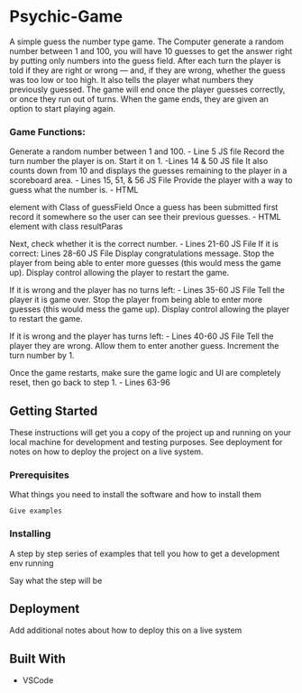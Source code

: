 # Psychic-Game
A simple guess the number type game. The Computer generate a random number between 1 and 100, you will have 10 guesses to get the answer right by putting only numbers into the guess field.
After each turn the player is told if they are right or wrong — and, if they are wrong, whether the guess was too low or too high. It also tells the player what numbers they previously guessed. The game will end once the player guesses correctly, or once they run out of turns. When the game ends, they are given an option to start playing again.

### Game Functions:
Generate a random number between 1 and 100.  - Line 5 JS file
Record the turn number the player is on. Start it on 1. -Lines 14 & 50 JS file
    It also counts down from 10 and displays the guesses remaining to the player in a scoreboard area. - Lines 15, 51, & 56 JS File 
Provide the player with a way to guess what the number is. - HTML <form> element with Class of guessField
    Once a guess has been submitted first record it somewhere so the user can see their previous guesses. - HTML <div> element with class resultParas

Next, check whether it is the correct number. - Lines 21-60 JS File
If it is correct: Lines 28-60 JS File
    Display congratulations message.
    Stop the player from being able to enter more guesses (this would mess the game up).
    Display control allowing the player to restart the game.

If it is wrong and the player has no turns left: - Lines 35-60 JS File
Tell the player it is game over.
Stop the player from being able to enter more guesses (this would mess the game up).
Display control allowing the player to restart the game.

If it is wrong and the player has turns left: - Lines 40-60 JS File
    Tell the player they are wrong.
    Allow them to enter another guess.
    Increment the turn number by 1.
    
Once the game restarts, make sure the game logic and UI are completely reset, then go back to step 1. - Lines 63-96

<!--From a template I found online-->
## Getting Started

These instructions will get you a copy of the project up and running on your local machine for development and testing purposes. See deployment for notes on how to deploy the project on a live system.

### Prerequisites

What things you need to install the software and how to install them

```
Give examples
```

### Installing

A step by step series of examples that tell you how to get a development env running

Say what the step will be


## Deployment

Add additional notes about how to deploy this on a live system

## Built With

* VSCode 

